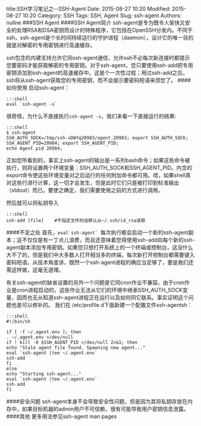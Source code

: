 title:SSH学习笔记之--SSH-Agent 
Date: 2015-08-27 10:20
Modified: 2015-08-27 10:20
Category: SSH 
Tags: SSH, Agent
Slug: ssh-agent 
Authors: nullne 
###SSH Agent
####SSH Agent简介
ssh-agent是专为既令人愉快又安全的处理RSA和DSA密钥而设计的特殊程序，它包括在OpenSSH分发内。不同于ssh，ssh-agent是个长时间持续运行的守护进程（daemon），设计它的唯一目的就是对解密的专用密钥进行高速缓存。

ssh包含的内建支持允许它同ssh-agent通信，允许ssh不必每次新连接时都提示您要密码才能获取解密的专用密钥。对于ssh-agent，您只要使用ssh-add把专用密钥添加到ssh-agent的高速缓存中。这是个一次性过程；用过ssh-add之后，ssh将从ssh-agent获取您的专用密钥，而不会提示要密码短语来烦您了。
####如何使用
启动ssh-agent：

    :::shell
    eval `ssh-agent -s`

很奇怪，为什么不直接执行`ssh-agent -s`，我们来看一下直接运行的结果:

    :::shell
    $ ssh-agent
    SSH_AUTH_SOCK=/tmp/ssh-xDWYq20983/agent.20983; export SSH_AUTH_SOCK;
    SSH_AGENT_PID=20984; export SSH_AGENT_PID;
    echo Agent pid 20984;

正如您所看到的，事实上ssh-agent的输出是一系列bash命令；如果这些命令被执行，则将设置两个环境变量：SSH_AUTH_SOCK和SSH_AGENT_PID。内含的export命令使这些环境变量对之后运行的任何附加命令都可用。唔，如果shell真对这些行进行计算，这一切才会发生，但是此时它们只是被打印到标准输出（stdout）而已。要使之确定，我们需要使用之前的方式进行调用。

然后就可以将私钥导入

    :::shell
    ssh-add [file]    #不指定文件的话默认从~/.ssh/id_rsa读取

####不足之处
首先，```eval`ssh-agent` ```每次执行都会启动一个新的ssh-agent副本；这不仅仅是有一丁点儿浪费，而且还意味着您得使用ssh-add向每个新的ssh-agent副本添加专用密钥。如果您只想打开系统上的一个终端或控制台，这没什么大不了的，但是我们中大多数人打开相当多的终端，每次新打开控制台都需要键入密码短语。从技术角度讲，既然一个ssh-agent进程的确应当足够了，要是我们还需这样做，这毫无道理。

有关ssh-agent的缺省设置的另外一个问题是它同cron作业不兼容。由于cron作业是cron进程启动的，这些作业无法从它们的环境中继承SSH_AUTH_SOCK变量，因而也无从知道ssh-agent进程正在运行以及如何同它联系。事实证明这个问题也是可以修补的。
我们在 /etc/profile.d下面新建一个配置文件ssh-agentsh：

    :::shell
	#!/bin/sh

	if [ -f ~/.agent.env ]; then
	. ~/.agent.env >/dev/null
	if ! kill -0 $SSH_AGENT_PID >/dev/null 2>&1; then
	echo "Stale agent file found. Spawning new agent..."
	eval `ssh-agent |tee ~/.agent.env`
	ssh-add
	fi
	else
	echo "Starting ssh-agent..."
	eval `ssh-agent |tee ~/.agent.env`
	ssh-add
	fi
	
####安全问题
ssh-agent本身不会导致安全性问题，但是因为其将私钥存放在内存中，如果目标机器的admin用户不可信赖，很有可能导致用户密钥信息泄露。
####其他
更多用法参见ssh-agent man pages

